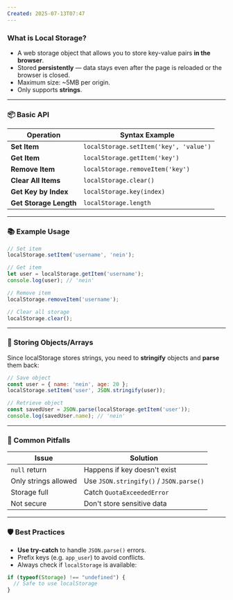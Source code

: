 ```yaml
---
Created: 2025-07-13T07:47
---
```

### What is Local Storage?

- A web storage object that allows you to store key-value pairs **in the browser**.
- Stored **persistently** — data stays even after the page is reloaded or the browser is closed.
- Maximum size: ~5MB per origin.
- Only supports **strings**.

---

### 📦 Basic API

|Operation|Syntax Example|
|---|---|
|**Set Item**|`localStorage.setItem('key', 'value')`|
|**Get Item**|`localStorage.getItem('key')`|
|**Remove Item**|`localStorage.removeItem('key')`|
|**Clear All Items**|`localStorage.clear()`|
|**Get Key by Index**|`localStorage.key(index)`|
|**Get Storage Length**|`localStorage.length`|

---

### 📚 Example Usage

```JavaScript
// Set item
localStorage.setItem('username', 'nein');

// Get item
let user = localStorage.getItem('username');
console.log(user); // 'nein'

// Remove item
localStorage.removeItem('username');

// Clear all storage
localStorage.clear();
```

---

### 🧱 Storing Objects/Arrays

Since localStorage stores strings, you need to **stringify** objects and **parse** them back:

```JavaScript
// Save object
const user = { name: 'nein', age: 20 };
localStorage.setItem('user', JSON.stringify(user));

// Retrieve object
const savedUser = JSON.parse(localStorage.getItem('user'));
console.log(savedUser.name); // 'nein'
```

---

### 🛑 Common Pitfalls

|Issue|Solution|
|---|---|
|`null` return|Happens if key doesn't exist|
|Only strings allowed|Use `JSON.stringify()` / `JSON.parse()`|
|Storage full|Catch `QuotaExceededError`|
|Not secure|Don't store sensitive data|

---

### 🛡️ Best Practices

- **Use try-catch** to handle `JSON.parse()` errors.
- Prefix keys (e.g. `app_user`) to avoid conflicts.
- Always check if `localStorage` is available:

```JavaScript
if (typeof(Storage) !== "undefined") {
  // Safe to use localStorage
}
```